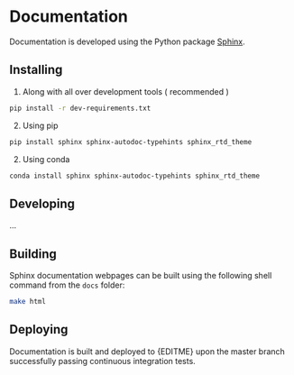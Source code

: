 # Documentation

Documentation is developed using the Python package [Sphinx](https://www.sphinx-doc.org/).

## Installing

1. Along with all over development tools ( recommended )
```sh
pip install -r dev-requirements.txt
```

2. Using pip
```sh
pip install sphinx sphinx-autodoc-typehints sphinx_rtd_theme
```

2. Using conda
```sh
conda install sphinx sphinx-autodoc-typehints sphinx_rtd_theme
```

## Developing

...

## Building

Sphinx documentation webpages can be built using the following shell command from the `docs` folder:
```sh
make html
```

## Deploying

Documentation is built and deployed to {EDITME} upon the master branch successfully passing continuous integration tests.
